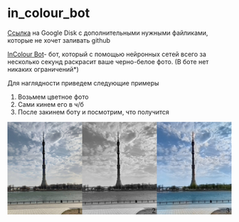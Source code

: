 # in_colour_bot
[Ссылка](https://drive.google.com/drive/folders/1IeUtUpzQTYOLhrg4e2mVnvDhgyXZT5Qr?usp=sharing) на Google Disk c дополнительными нужными файликами, которые не хочет заливать github

[InColour Bot](https://t.me/incolour_bot)- бот, который с помощью нейронных сетей всего за несколько секунд раскрасит ваше черно-белое фото.
(В боте нет никаких ограничений*)


Для наглядности приведем следующие примеры
1. Возьмем цветное фото
2. Сами кинем его в ч/б
3. После закинем боту и посмотрим, что получится

![alt tag](https://raw.githubusercontent.com/dlgrv/in_colour_bot/main/img_example/1.png)​ 
